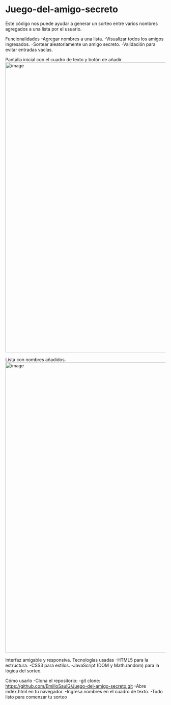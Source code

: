 # Juego-del-amigo-secreto
Este código nos puede ayudar a generar un sorteo entre varios nombres agregados a una lista por el usuario.



Funcionalidades
-Agregar nombres a una lista.
-Visualizar todos los amigos ingresados.
-Sortear aleatoriamente un amigo secreto.
-Validación para evitar entradas vacías.

Pantalla inicial con el cuadro de texto y botón de añadir.
<img width="1896" height="910" alt="image" src="https://github.com/user-attachments/assets/f05c9a53-0eae-4646-85f6-efc7b2ca9005" />

Lista con nombres añadidos.
<img width="1893" height="911" alt="image" src="https://github.com/user-attachments/assets/b526b708-5177-4457-8602-080de26b7456" />



Interfaz amigable y responsiva.
Tecnologías usadas
-HTML5 para la estructura.
-CSS3 para estilos.
-JavaScript (DOM y Math.random) para la lógica del sorteo.

Cómo usarlo
-Clona el repositorio:
-git clone: https://github.com/EmilioSaulG/Juego-del-amigo-secreto.git 
-Abre index.html en tu navegador.
-Ingresa nombres en el cuadro de texto.
-Todo listo para comenzar tu sorteo
